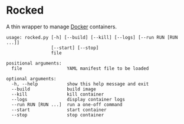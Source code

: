 Rocked
======

A thin wrapper to manage [Docker][docker] containers.

```
usage: rocked.py [-h] [--build] [--kill] [--logs] [--run RUN [RUN ...]]
                 [--start] [--stop]
                 file

positional arguments:
  file                 YAML manifest file to be loaded

optional arguments:
  -h, --help           show this help message and exit
  --build              build image
  --kill               kill container
  --logs               display container logs
  --run RUN [RUN ...]  run a one-off command
  --start              start container
  --stop               stop container
```

[docker]: http://www.docker.com/
